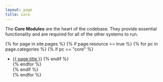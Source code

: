 ```yaml
---
layout: page
title: Core
---
```


The **Core Modules** are the heart of the codebase.  They provide essential functionality and are required for all of the other systems to run.

  {% for page in site.pages %}
  {% if page.resource == true %}
  {% for pc in page.categories %}
  {% if pc == "core" %}
  * <a href="{{site.siteroot}}/{{ page.url }}">{{ page.title }}</a>
  {% endif %}   
  {% endfor %}  
  {% endif %}  
  {% endfor %} 
